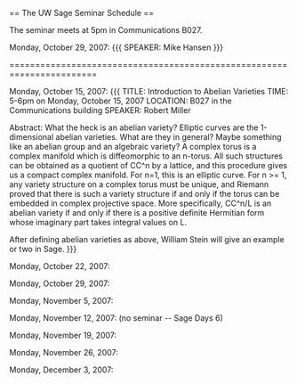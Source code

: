 == The UW Sage Seminar Schedule ==

The seminar meets at 5pm in Communications B027.

Monday, October 29, 2007:
{{{
SPEAKER: Mike Hansen
}}}


=======================================================================


Monday, October 15, 2007: 
{{{
TITLE: Introduction to Abelian Varieties
TIME: 5-6pm on Monday, October 15, 2007
LOCATION: B027 in the Communications building
SPEAKER: Robert Miller

Abstract: What the heck is an abelian variety? Elliptic curves are
the 1-dimensional abelian varieties.   What are they in general?  Maybe
something like an abelian group and an algebraic variety? A complex
torus is a complex manifold which is diffeomorphic to an n-torus. All
such structures can be obtained as a quotient of CC^n by a lattice,
and this procedure gives us a compact complex manifold. For n=1, this
is an elliptic curve. For n >= 1, any variety structure on a complex
torus must be unique, and Riemann proved that there is such a variety
structure if and only if the torus can be embedded in complex
projective space. More specifically, CC^n/L is an abelian variety if
and only if there is a positive definite Hermitian form whose
imaginary part takes integral values on L.

After defining abelian varieties as above, William Stein will give
an example or two in Sage.
}}}


Monday, October 22, 2007: 

Monday, October 29, 2007: 

Monday, November 5, 2007: 

Monday, November 12, 2007: (no seminar -- Sage Days 6)

Monday, November 19, 2007: 

Monday, November 26, 2007: 

Monday, December 3, 2007: 
